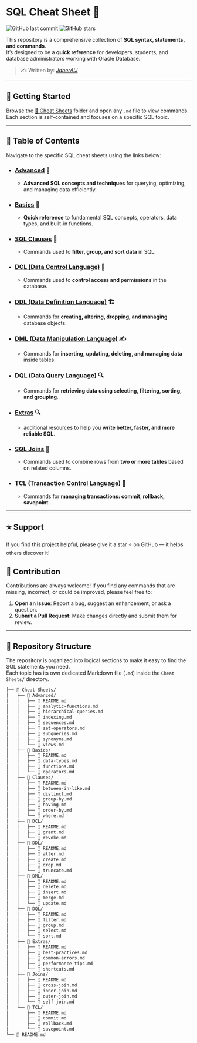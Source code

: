 # SQL Cheat Sheet 📘

![GitHub last commit](https://img.shields.io/github/last-commit/JaberAlJ/sql-cheat-sheet)
![GitHub stars](https://img.shields.io/github/stars/JaberAlJ/sql-cheat-sheet?style=social)

This repository is a comprehensive collection of **SQL syntax, statements, and commands**.  
It’s designed to be a **quick reference** for developers, students, and database administrators working with Oracle Database.

> ✍️ Written by: [*JaberAlJ*](https://github.com/JaberAlJ)

---

## 🚀 Getting Started
Browse the [📂 Cheat Sheets](./Cheat%20Sheets) folder and open any `.md` file to view commands.  
Each section is self-contained and focuses on a specific SQL topic.

---

## 📝 Table of Contents
Navigate to the specific SQL cheat sheets using the links below:

* ### [Advanced](Cheat%20Sheets/Advanced/README.md) 🔑
    * **Advanced SQL concepts and techniques** for querying, optimizing, and managing data efficiently.

* ### [Basics](Cheat%20Sheets/Basics/README.md) 🔑
    * **Quick reference** to fundamental SQL concepts, operators, data types, and built-in functions.

* ### [SQL Clauses](Cheat%20Sheets/Clauses/README.md) 📑
    * Commands used to **filter, group, and sort data** in SQL.

* ### [DCL (Data Control Language)](Cheat%20Sheets/DCL/README.md) 🔐
    * Commands used to **control access and permissions** in the database.

* ### [DDL (Data Definition Language)](Cheat%20Sheets/DDL/README.md) 🏗️
    * Commands for **creating, altering, dropping, and managing** database objects.

* ### [DML (Data Manipulation Language)](Cheat%20Sheets/DML/README.md) ✍️
    * Commands for **inserting, updating, deleting, and managing data** inside tables.

* ### [DQL (Data Query Language)](Cheat%20Sheets/DQL/README.md) 🔍 
    * Commands for **retrieving data using selecting, filtering, sorting, and grouping**.

* ### [Extras](Cheat%20Sheets/Extras/README.md) 🔍 
    * additional resources to help you **write better, faster, and more reliable SQL**.

* ### [SQL Joins](Cheat%20Sheets/Joins/README.md) 📌 
    * Commands used to combine rows from **two or more tables** based on related columns.

* ### [TCL (Transaction Control Language)](Cheat%20Sheets/TCL/README.md) 🔄 
    * Commands for **managing transactions: commit, rollback, savepoint**. 

---

## ⭐ Support
If you find this project helpful, please give it a star ⭐ on GitHub — it helps others discover it!

## 👋 Contribution

Contributions are always welcome! If you find any commands that are missing, incorrect, or could be improved, please feel free to:

1. **Open an Issue**: Report a bug, suggest an enhancement, or ask a question.
2. **Submit a Pull Request**: Make changes directly and submit them for review.

---

## 📂 Repository Structure

The repository is organized into logical sections to make it easy to find the SQL statements you need.  
Each topic has its own dedicated Markdown file (`.md`) inside the `Cheat Sheets/` directory.

```bash
├── 📁 Cheat Sheets/
│   ├── 📁 Advanced/
│   │   ├── 📖 README.md
│   │   ├── 📝 analytic-functions.md
│   │   ├── 📝 hierarchical-queries.md
│   │   ├── 📝 indexing.md
│   │   ├── 📝 sequences.md
│   │   ├── 📝 set-operators.md
│   │   ├── 📝 subqueries.md
│   │   ├── 📝 synonyms.md
│   │   └── 📝 views.md
│   ├── 📁 Basics/
│   │   ├── 📖 README.md
│   │   ├── 📝 data-types.md
│   │   ├── 📝 functions.md
│   │   └── 📝 operators.md
│   ├── 📁 Clauses/
│   │   ├── 📖 README.md
│   │   ├── 📝 between-in-like.md
│   │   ├── 📝 distinct.md
│   │   ├── 📝 group-by.md
│   │   ├── 📝 having.md
│   │   ├── 📝 order-by.md
│   │   └── 📝 where.md
│   ├── 📁 DCL/
│   │   ├── 📖 README.md
│   │   ├── 📝 grant.md
│   │   └── 📝 revoke.md
│   ├── 📁 DDL/
│   │   ├── 📖 README.md
│   │   ├── 📝 alter.md
│   │   ├── 📝 create.md
│   │   ├── 📝 drop.md
│   │   └── 📝 truncate.md
│   ├── 📁 DML/
│   │   ├── 📖 README.md
│   │   ├── 📝 delete.md
│   │   ├── 📝 insert.md
│   │   ├── 📝 merge.md
│   │   └── 📝 update.md
│   ├── 📁 DQL/
│   │   ├── 📖 README.md
│   │   ├── 📝 filter.md
│   │   ├── 📝 group.md
│   │   ├── 📝 select.md
│   │   └── 📝 sort.md
│   ├── 📁 Extras/
│   │   ├── 📖 README.md
│   │   ├── 📝 best-practices.md
│   │   ├── 📝 common-errors.md
│   │   ├── 📝 performance-tips.md
│   │   └── 📝 shortcuts.md
│   ├── 📁 Joins/
│   │   ├── 📖 README.md
│   │   ├── 📝 cross-join.md
│   │   ├── 📝 inner-join.md
│   │   ├── 📝 outer-join.md
│   │   └── 📝 self-join.md
│   └── 📁 TCL/
│       ├── 📖 README.md
│       ├── 📝 commit.md
│       ├── 📝 rollback.md
│       └── 📝 savepoint.md
└── 📖 README.md
```